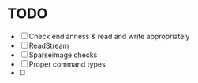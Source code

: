 # TODO

- [ ] Check endianness & read and write appropriately
- [ ] ReadStream
- [ ] Sparseimage checks
- [ ] Proper command types
- [ ] 
